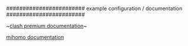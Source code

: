
########################
example configuration / documentation
########################

~[clash premium documentation](http://dreamacro.github.io/clash/)~

[mihomo documentation](https://wiki.metacubex.one/)